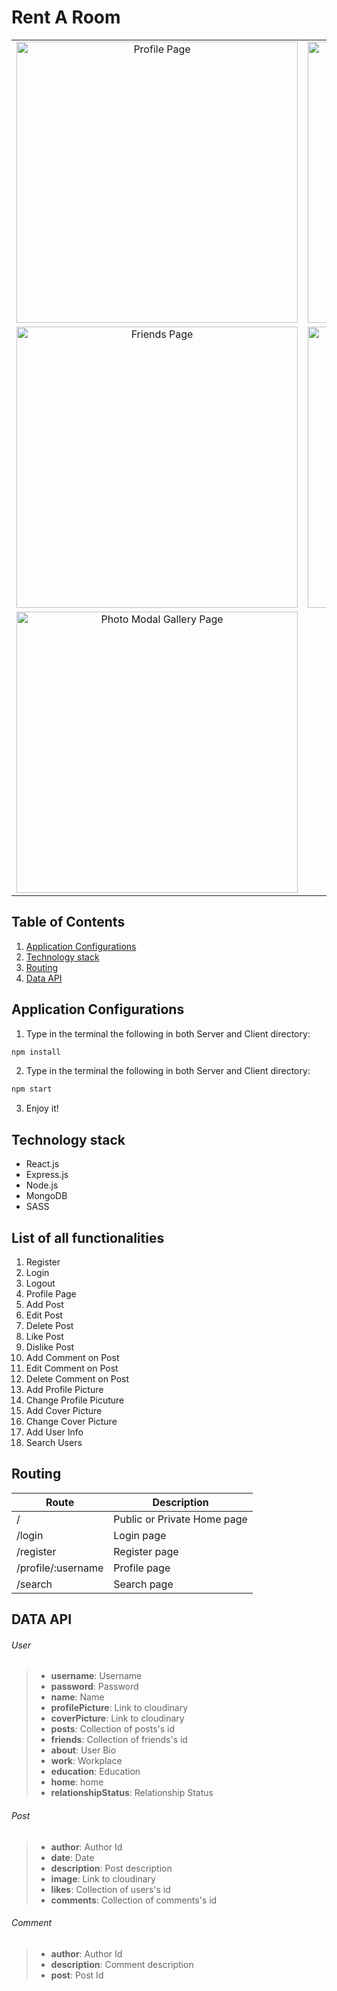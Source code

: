 # Rent A Room

<table>
  <tbody>
    <tr>
      <td align="center" valign="middle"> 
        <img width="450px" src="https://res.cloudinary.com/dxxq5xtsy/image/upload/v1576372203/profile-page_ll4kvu.png" alt="Profile Page" />
      </td>
      <td align="center" valign="middle"> 
        <img width="450px" src="https://res.cloudinary.com/dxxq5xtsy/image/upload/v1576372202/private-home-page_crynmr.png" alt="Home Page" />
      </td>
      <td align="center" valign="middle"> 
        <img width="450px" src="https://res.cloudinary.com/dxxq5xtsy/image/upload/v1576372202/guest-home-page_rsqulo.png" alt="Guest Home Page" />
      </td>
       <td align="center" valign="middle"> 
        <img width="450px" src="https://res.cloudinary.com/dxxq5xtsy/image/upload/v1576372202/gallery_oitukn.png" alt="Gallery Page" />
      </td>
    </tr>
    <tr>
      <td align="center" valign="middle"> 
        <img width="450px" src="https://res.cloudinary.com/dxxq5xtsy/image/upload/v1576500079/friends_mywxry.png" alt="Friends Page" />
      </td>
      <td align="center" valign="middle"> 
        <img width="450px" src="https://res.cloudinary.com/dxxq5xtsy/image/upload/v1576372202/about_cmimmy.png" alt="About Page" />
      </td>
       <td align="center" valign="middle"> 
        <img width="450px" src="https://res.cloudinary.com/dxxq5xtsy/image/upload/v1576372203/search_jpl3jw.png" alt="Search Page" />
      </td>
      <td align="center" valign="middle"> 
        <img width="450px" src="https://res.cloudinary.com/dxxq5xtsy/image/upload/v1576417977/comments_bsn85a.png" alt="Comments" />
      </td>
    </tr>
    <tr>
      <td align="center" valign="middle"> 
        <img width="450px" src="https://res.cloudinary.com/dxxq5xtsy/image/upload/v1576417977/photo-modal_rmacce.png" alt="Photo Modal Gallery Page" />
      </td>
    </tr>
  </tbody>
</table>


## Table of Contents
1. [Application Configurations](https://github.com/Ovardov/Social-Network#application-configurations)
2. [Technology stack](https://github.com/Ovardov/Social-Network#technology-stack)
3. [Routing](https://github.com/Ovardov/Social-Network#routing)
4. [Data API](https://github.com/Ovardov/Social-Network#data-api)

## Application Configurations
1. Type in the terminal the following in both Server and Client directory:
```bash
npm install
```
2. Type in the terminal the following in both Server and Client directory:
```bash
npm start
```
3. Enjoy it!

## Technology stack
- React.js
- Express.js
- Node.js
- MongoDB
- SASS

## List of all functionalities
1. Register
2. Login
3. Logout
4. Profile Page
5. Add Post
6. Edit Post
7. Delete Post
8. Like Post
9. Dislike Post
10. Add Comment on Post
11. Edit Comment on Post
12. Delete Comment on Post
13. Add Profile Picture
14. Change Profile Picuture
15. Add Cover Picture
16. Change Cover Picture
17. Add User Info
17. Search Users

## Routing
Route | Description
------|------------|
/ | Public or Private Home page
/login | Login page
/register | Register page
/profile/:username | Profile page
/search | Search page

## DATA API

###### User
> - **username**: Username
> - **password**: Password
> - **name**: Name
> - **profilePicture**: Link to cloudinary
> - **coverPicture**: Link to cloudinary
> - **posts**: Collection of posts's id
> - **friends**: Collection of friends's id
> - **about**: User Bio
> - **work**: Workplace
> - **education**: Education
> - **home**: home
> - **relationshipStatus**: Relationship Status

###### Post
> - **author**: Author Id
> - **date**: Date
> - **description**: Post description
> - **image**: Link to cloudinary
> - **likes**: Collection of users's id
> - **comments**: Collection of comments's id

###### Comment
> - **author**: Author Id
> - **description**: Comment description
> - **post**: Post Id
